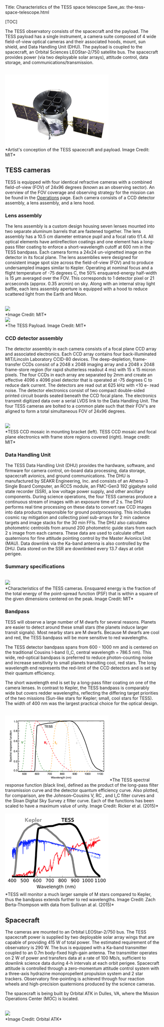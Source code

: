 Title: Characteristics of the TESS space telescope
Save_as: the-tess-space-telescope.html

[TOC]

The TESS observatory consists of the spacecraft and the payload. The TESS payload has a single instrument, a camera suite composed of 4 wide field-of-view optical cameras and their associated hoods, mount, sun shield, and Data Handling Unit (DHU). The payload is coupled to the spacecraft, an Orbital Sciences LEOStar-2/750 satellite bus. The spacecraft provides power (via two deployable solar arrays), attitude control, data storage, and communications/transmission. 


<br/>
<img class="img-responsive" style="max-width:67%;" src="images/mission/tess_spacecraft_cameras.jpg">
<br/>
*Artist's conception of the  TESS  spacecraft and payload. Image Credit: MIT*

## TESS cameras

TESS is equipped with four identical refractive cameras with a combined field-of-view (FOV) of 24x96 degrees (known as an observing sector). An overview of the FOV coverage and observing strategy for the mission can be found in the [Operations](operations.html) page. Each camera consists of a CCD detector assembly, a lens assembly, and a lens hood. 


### Lens assembly
The lens assembly is a custom design housing seven lenses mounted into two separate aluminum barrels that are fastened together. The lens assembly has a 10.5 cm diameter entrance pupil and a focal ratio  f/1.4. All optical elements have antireflection coatings and one element has a long-pass filter coating to enforce a short-wavelength cutoff at 600 nm in the  TESS  bandpass. Each camera forms a 24x24 un-vignetted image on the detector in its focal plane. The lens assemblies were designed for consistent image spot size across the field-of-view (FOV) and to produce undersampled images similar to  Kepler. Operating at nominal focus and a flight temperature of -75 degrees C, the 50% ensquared-energy half-width is 15 𝜇m averaged over the FOV. This corresponds to 1 detector pixel or 21 arcseconds (approx. 0.35 arcmin) on sky. Along with an internal stray light baffle, each lens assembly aperture is equipped with a hood to reduce scattered light from the Earth and Moon. 


<br/>
<img class="img-responsive" style="max-width:67%;" src="images/mission/tess_camera.png">
<br/>
*Image Credit: MIT*


<br/>
<img class="img-responsive" style="max-width:75%;" src="images/mission/tess_lens_assembly.png">
<br/>
*The TESS Payload. Image Credit: MIT*

### CCD detector assembly

The detector assembly in each camera consists of a focal plane CCD array and associated electronics. Each CCD array contains four back-illuminated MIT/Lincoln Laboratory CCID-80 devices. The deep-depletion, frame-transfer CCDs consist of a 2048 x 2048 imaging array and a 2048 x 2048 frame-store region (for rapid shutterless readout 4 ms) with 15 x 15 micron pixels. The four CCDs in each array are separated by 2mm and create an effective 4096 x 4096 pixel detector that is operated at -75 degrees C to reduce dark current. The detectors are read out at 625 kHz with <10  e- read noise. The detector electronics consist of two compact double-sided printed circuit boards seated beneath the CCD focal plane. The electronics transmit digitized data over a serial LVDS link to the Data Handling Unit. The four TESS cameras are bolted to a common plate such that their FOV's are aligned to form a total simultaneous FOV of 24x96 degrees.



<br/>
<img class="img-responsive" style="max-width:90%;" src="images/mission/tess_detector_assembly.png">
<br/>
*TESS CCD mosaic in mounting bracket (left). TESS CCD mosaic and focal plane electronics with frame store regions covered (right). Image credit: MIT*

### Data Handling Unit
The TESS Data Handling Unit (DHU) provides the hardware, software, and firmware for camera control, on-board data processing, data storage, spacecraft avionics, and ground communications. The DHU is manufactured by SEAKR Engineering, Inc. and consists of an Athena-3 Single Board Computer, an RCC5 module, an FMC-Gen3 192 gigabyte solid state recorder (SSR), a low voltage power supply, and other ancillary components. During science operations, the four TESS cameras produce a continuous stream of images with an exposure time of 2 s. The DHU performs real time processing on these data to convert raw CCD images into data products responsible for ground postprocessing. This includes cosmic ray mitigation and collecting pixel sub-arrays for 2 min cadence targets and image stacks for the 30 min FFIs. The DHU also calculates photometric centroids from around 200 photometric guide stars from each 2 s image from each camera. These data are used to calculate offset quaternions for fine attitude pointing control by the Master Avionics Unit (MAU). Data downlink via the Ka-band antenna is also controlled by the DHU. Data stored on the SSR are downlinked every 13.7 days at orbit perigee.


### Summary specifications
<br/>
<img class="img-responsive" style="max-width:90%;" src="images/mission/tess_camera_specs.png">
<br/>
*Characteristics of the TESS cameras. Ensquared energy is the fraction of the total energy of the point-spread function (PSF) that is within a square of the given dimensions centered on the peak. Image Credit: MIT*


### Bandpass
TESS will observe a large number of M dwarfs for several reasons. Planets are easier to detect around these small stars (the planets induce larger transit signals). Most nearby stars are M dwarfs. Because M dwarfs are cool and red, the TESS bandpass will be more sensitive to red wavelengths. 

The TESS detector bandpass spans from 600 - 1000 nm and is centered on the traditional Cousins I-band (I_C, central wavelength  = 786.5 nm). This wide, red-optical bandpass is preferred to reduce photon-counting noise and increase sensitivity to small planets transiting cool, red stars. The long wavelength end represents the red-limit of the CCD detectors and is set by their quantum efficiency.

The short wavelength end is set by a long-pass filter coating on one of the camera lenses. In contrast to  Kepler, the TESS bandpass is comparably wide but covers redder wavelengths, reflecting the differing target priorities of the two missions (Sun-like stars for Kepler; small, cool stars for TESS). The width of 400 nm was the largest practical choice for the optical design.

<br/>
<img class="img-responsive" style="max-width:67%;" src="images/mission/tess_bandpass.png">
*The TESS spectral response function (black line), defined as the product of the long-pass filter transmission curve and the detector quantum efficiency curve. Also plotted, for comparison, are the Johnson–Cousins V, RC , and I_C filter curves and the Sloan Digital Sky Survey z filter curve. Each of the functions has been scaled to have a maximum value of unity. Image Credit: Ricker et al. (2015)*
<br/>



<br/>
<img class="img-responsive" style="max-width:67%;" src="images/mission/tess_vs_kepler_bandpass.png">
<br/>
*TESS will monitor a much larger sample of M stars compared to Kepler, thus the bandpass extends further to red wavelengths. Image Credit: Zach Berta-Thompson with data from Sullivan at al. (2015)*


## Spacecraft
The cameras are mounted to an Orbital LEOStar-2/750 bus. The TESS spacecraft power is supplied by two deployable solar array wings that are capable of providing 415 W of total power. The estimated requirement of the observatory is 290 W. The bus is equipped with a Ka-band transmitter coupled to an 0.7m body-fixed high-gain antenna. The transmitter operates on 2 W of power and transfers data at a rate of 100 Mb/s, sufficient to downlink science data during 4-h intervals at each orbit perigee. Spacecraft attitude is controlled through a zero-momentum attitude control system with a three-axis hydrazine monopropellent propulsion system and 2 star trackers. Observatory fine-pointing is achieved through four reaction wheels and high-precision quaternions produced by the science cameras.

The spacecraft is being built by Orbital ATK in Dulles, VA, where the Mission Operations Center (MOC) is located.

<br/>
<img class="img-responsive" style="max-width:67%;" src="images/mission/spacecraft_orbital.png">
<br/>
*Image Credit: Orbital ATK*


